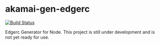 # akamai-gen-edgerc
[![Build Status](https://travis-ci.org/akamai-open/akamai-gen-edgerc.svg)](https://travis-ci.org/akamai-open/akamai-gen-edgerc)

Edgerc Generator for Node. This project is still under development and is not yet ready for use.

